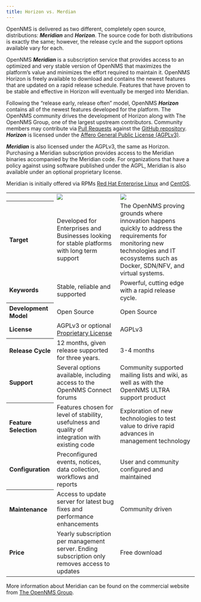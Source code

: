 ```yaml
---
title: Horizon vs. Merdian
---
```

OpenNMS is delivered as two different, completely open source, distributions: _**Meridian**_  and  _**Horizon**_. The source code for both distributions is exactly the same; however, the release cycle and the support options available vary for each.

OpenNMS _**Meridian**_ is a subscription service that provides access to an optimized and very stable version of OpenNMS that maximizes the platform’s value and minimizes the effort required to maintain it. OpenNMS Horizon is freely available to download and contains the newest features that are updated on a rapid release schedule. Features that have proven to be stable and effective in Horizon will eventually be merged into Meridian.

Following the “release early, release often” model, OpenNMS _**Horizon**_ contains all of the newest features developed for the platform. The OpenNMS community drives the development of Horizon along with The OpenNMS Group, one of the largest upstream contributors. Community members may contribute via [Pull Requests](https://help.github.com/articles/using-pull-requests/) against the [GitHub repository](https://github.com/OpenNMS/opennms). _**Horizon**_ is licensed under the [Affero General Public License (AGPLv3)](http://en.wikipedia.org/wiki/Affero_General_Public_License).

_**Meridian**_ is also licensed under the AGPLv3, the same as Horizon. Purchasing a Meridian subscription provides access to the Meridian binaries accompanied by the Meridian code. For organizations that have a policy against using software published under the AGPL, Meridian is also available under an optional proprietary license.

Meridian is initially offered via RPMs [Red Hat Enterprise Linux](http://www.redhat.com/en/technologies/linux-platforms/enterprise-linux) and [CentOS](http://www.centos.org/).

<table class="table">
  <tr>
    <td></td>
    <td><img style="max-width: 75%" src="../images/meridian.svg" /></td>
    <td><img style="max-width: 75%" src="../images/horizon.svg" /></td>
  </tr>
  <tr>
    <th align="left">
      Target
    </th>
    <td align="left">
      Developed for Enterprises and Businesses looking for stable platforms with long term support
    </td>
    <td align="left">
      The OpenNMS proving grounds where innovation happens quickly to address the requirements for monitoring new technologies and IT ecosystems such as Docker, SDN/NFV, and virtual systems.
    </td>
  </tr>
  <tr>
    <td align="left">
      <strong>Keywords</strong>
    </td>
    <td align="left">
      Stable, reliable and supported
    </td>
    <td align="left">
      Powerful, cutting edge with a rapid release cycle.
    </td>
  </tr>
  <tr>
    <th align="left">
      Development Model
    </th>
    <td align="left">
      Open Source
    </td>
    <td align="left">
      Open Source
    </td>
  </tr>
  <tr>
    <td align="left">
      <strong>License</strong>
    </td>
    <td align="left">
      AGPLv3 or optional <a href="http://www.opennms.com/meridian-license/" target="_BLANK">Proprietary License</a>
    </td>
    <td align="left">
      AGPLv3
    </td>
  </tr>
  <tr>
    <th align="left">
      Release Cycle
    </th>
    <td align="left">
      12 months, given release supported for three years.
    </td>
    <td align="left">
      3-4 months
    </td>
  </tr>
  <tr>
    <td align="left">
      <strong>Support</strong>
    </td>
    <td align="left">
      Several options available, including access to the OpenNMS Connect forums
    </td>
    <td align="left">
      Community supported mailing lists and wiki, as well as with the OpenNMS ULTRA support product
    </td>
  </tr>
  <tr>
    <th align="left">
      Feature Selection
    </th>
    <td align="left">
      Features chosen for level of stability, usefulness and quality of integration with existing code
    </td>
    <td align="left">
      Exploration of new technologies to test value to drive rapid advances in management technology
    </td>
  </tr>
  <tr>
    <td align="left">
      <strong>Configuration</strong>
    </td>
    <td align="left">
      Preconfigured events, notices, data collection, workflows and reports
    </td>
    <td align="left">
      User and community configured and maintained
    </td>
  </tr>
  <tr>
    <th align="left">
      Maintenance
    </th>
    <td align="left">
      Access to update server for latest bug fixes and performance enhancements
    </td>
    <td align="left">
      Community driven
    </td>
  </tr>
  <tr>
    <td align="left">
      <strong>Price</strong>
    </td>
    <td align="left">
      Yearly subscription per management server. Ending subscription only removes access to updates
    </td>
    <td align="left">
      Free download
    </td>
  </tr>
</table>

More information about Meridian can be found on the commercial website from [The OpenNMS Group](http://www.opennms.com).
